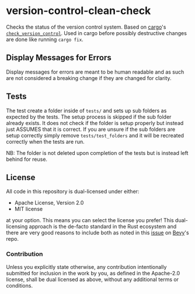 # version-control-clean-check
Checks the status of the version control system.
Based on [cargo](https://github.com/rust-lang/cargo)'s [`check_version_control`](https://github.com/rust-lang/cargo/blob/4b84887848a31c6f83434cee2135f4fb0e2c9cf3/src/cargo/ops/fix.rs#L146). 
Used in cargo before possibly destructive changes are done like running `cargo fix`.

## Display Messages for Errors
Display messages for errors are meant to be human readable and as such are not considered a breaking change if they are changed for clarity.

## Tests

The test create a folder inside of `tests/` and sets up sub folders as expected by the tests.
The setup process is skipped if the sub folder already exists.
It does not check if the folder is setup properly but instead just ASSUMES that it is correct.
If you are unsure if the sub folders are setup correctly simply remove `tests/test_folders` and it will be recreated correctly when the tests are run.

NB: The folder is not deleted upon completion of the tests but is instead left behind for reuse.

## License

All code in this repository is dual-licensed under either:

- Apache License, Version 2.0
- MIT license

at your option.
This means you can select the license you prefer!
This dual-licensing approach is the de-facto standard in the Rust ecosystem and there are very good reasons to include both as noted in
this [issue](https://github.com/bevyengine/bevy/issues/2373) on [Bevy](https://bevyengine.org)'s repo.

### Contribution

Unless you explicitly state otherwise, any contribution intentionally submitted
for inclusion in the work by you, as defined in the Apache-2.0 license, shall
be dual licensed as above, without any additional terms or conditions.
